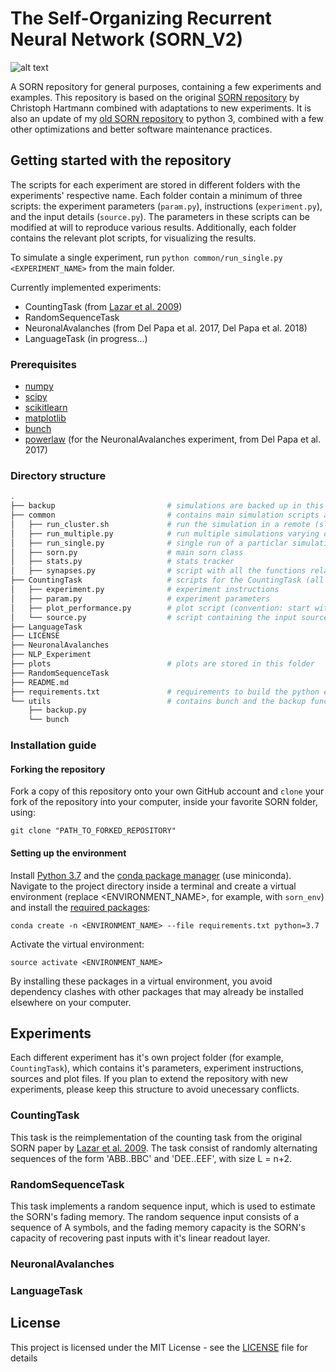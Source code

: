 # The Self-Organizing Recurrent Neural Network (SORN_V2)

![alt text](https://github.com/delpapa/SORN_V2/imgs/sorn.png)


A SORN repository for general purposes, containing a few experiments and examples. This repository is based on the original [SORN repository](https://github.com/chrhartm/SORN) by Christoph Hartmann combined with adaptations to new experiments. It is also an update of my [old SORN repository](https://github.com/delpapa/SORN) to python 3, combined with a few other optimizations and better software maintenance practices. 

## Getting started with the repository

The scripts for each experiment are stored in different folders with the experiments' respective name. Each folder contain a minimum of three scripts: the experiment parameters (`param.py`), instructions (`experiment.py`), and the input details (`source.py`). The parameters in these scripts can be modified at will to reproduce various results. Additionally, each folder contains the relevant plot scripts, for visualizing the results.

To simulate a single experiment, run `python common/run_single.py <EXPERIMENT_NAME>` from the main folder.

Currently implemented experiments: 

* CountingTask (from [Lazar et al. 2009](http://journal.frontiersin.org/article/10.3389/neuro.10.023.2009/full))
* RandomSequenceTask
* NeuronalAvalanches (from Del Papa et al. 2017, Del Papa et al. 2018)
* LanguageTask (in progress...)

### Prerequisites

* [numpy](http://www.numpy.org/)
* [scipy](https://www.scipy.org/)
* [scikitlearn](http://scikit-learn.org/)
* [matplotlib](https://matplotlib.org/)
* [bunch](https://pypi.python.org/pypi/bunch)
* [powerlaw](https://pypi.python.org/pypi/powerlaw) (for the NeuronalAvalanches experiment, from Del Papa et al. 2017)

### Directory structure

```bash
.
├── backup                         # simulations are backed up in this folder
├── common                         # contains main simulation scripts and model classes
│   ├── run_cluster.sh             # run the simulation in a remote (slurm) cluster
│   ├── run_multiple.py            # run multiple simulations varying one particular parameter
│   ├── run_single.py              # single run of a particlar simulation
│   ├── sorn.py                    # main sorn class
│   ├── stats.py                   # stats tracker
│   ├── synapses.py                # script with all the functions relating to weights and weight updates
├── CountingTask                   # scripts for the CountingTask (all other experiments should follow this example)
│   ├── experiment.py              # experiment instructions
│   ├── param.py                   # experiment parameters
│   ├── plot_performance.py        # plot script (convention: start with 'plot_')
│   └── source.py                  # script containing the input source for this particular task
├── LanguageTask
├── LICENSE
├── NeuronalAvalanches
├── NLP_Experiment
├── plots                          # plots are stored in this folder
├── RandomSequenceTask
├── README.md
├── requirements.txt               # requirements to build the python environment
└── utils                          # contains bunch and the backup functions
    ├── backup.py
    └── bunch
```

### Installation guide

#### Forking the repository

Fork a copy of this repository onto your own GitHub account and `clone` your fork of the repository into your computer, inside your favorite SORN folder, using:

`git clone "PATH_TO_FORKED_REPOSITORY"`

#### Setting up the environment

Install [Python 3.7](https://www.python.org/downloads/release/python-371/) and the [conda package manager](https://conda.io/miniconda.html) (use miniconda). Navigate to the project directory inside a terminal and create a virtual environment (replace <ENVIRONMENT_NAME>, for example, with `sorn_env`) and install the [required packages](https://github.com/delpapa/SORN_V2/blob/master/requirements.txt):

`conda create -n <ENVIRONMENT_NAME> --file requirements.txt python=3.7`

Activate the virtual environment:

`source activate <ENVIRONMENT_NAME>`

By installing these packages in a virtual environment, you avoid dependency clashes with other packages that may already be installed elsewhere on your computer.

## Experiments

Each different experiment has it's own project folder (for example, `CountingTask`), which contains it's parameters, experiment instructions, sources and plot files. If you plan to extend the repository with new experiments, please keep this structure to avoid unecessary conflicts.

### CountingTask

This task is the reimplementation of the counting task from the original SORN paper by [Lazar et al. 2009](http://journal.frontiersin.org/article/10.3389/neuro.10.023.2009/full). The task consist of randomly alternating sequences of the form 'ABB..BBC' and 'DEE..EEF', with size L = n+2.

### RandomSequenceTask

This task implements a random sequence input, which is used to estimate the SORN's fading memory. The random sequence input consists of a sequence of A symbols, and the fading memory capacity is the SORN's capacity of recovering past inputs with it's linear readout layer.

### NeuronalAvalanches

### LanguageTask

## License

This project is licensed under the MIT License - see the [LICENSE](LICENSE) file for details
